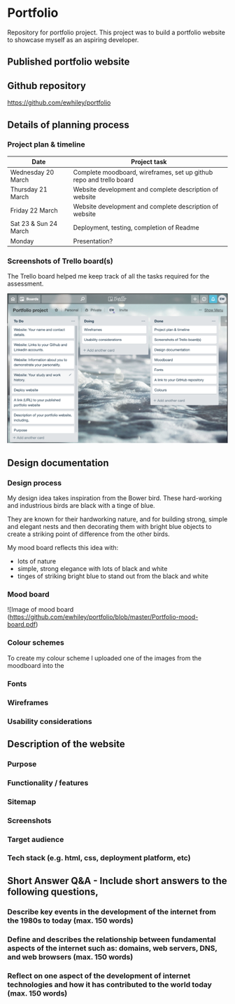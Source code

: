 # Portfolio
Repository for portfolio project.
This project was to build a portfolio website to showcase myself as an aspiring developer. 

## Published portfolio website


## Github repository
https://github.com/ewhiley/portfolio

## Details of planning process
### Project plan & timeline

Date | Project task
------------ | -------------
Wednesday 20 March | Complete moodboard, wireframes, set up github repo and trello board
Thursday 21 March | Website development and complete description of website
Friday 22 March | Website development and complete description of website
Sat 23 & Sun 24 March | Deployment, testing, completion of Readme
Monday | Presentation?

### Screenshots of Trello board(s)
The Trello board helped me keep track of all the tasks required for the assessment. 

![Image of Trello board showing tasks underway, completed and yet to be completed](https://github.com/ewhiley/portfolio/blob/master/Screen%20Shot%202019-03-19%20at%206.11.09%20pm.png)


## Design documentation
### Design process
My design idea takes inspiration from the Bower bird. These hard-working and industrious birds are black with a tinge of blue. 

They are known for their hardworking nature, and for building strong, simple and elegant nests and then decorating them with bright blue objects to create a striking point of difference from the other birds. 

My mood board reflects this idea with: 
- lots of nature 
- simple, strong elegance with lots of black and white 
- tinges of striking bright blue to stand out from the black and white

### Mood board
![Image of mood board (https://github.com/ewhiley/portfolio/blob/master/Portfolio-mood-board.pdf)

### Colour schemes
To create my colour scheme I uploaded one of the images from the moodboard into the 

### Fonts

### Wireframes

### Usability considerations


## Description of the website
### Purpose
### Functionality / features
### Sitemap
### Screenshots
### Target audience
### Tech stack (e.g. html, css, deployment platform, etc)



## Short Answer Q&A - Include short answers to the following questions,
### Describe key events in the development of the internet from the 1980s to today (max. 150 words)
### Define and describes the relationship between fundamental aspects of the internet such as: domains, web servers, DNS, and web browsers (max. 150 words)
### Reflect on one aspect of the development of internet technologies and how it has contributed to the world today (max. 150 words)
